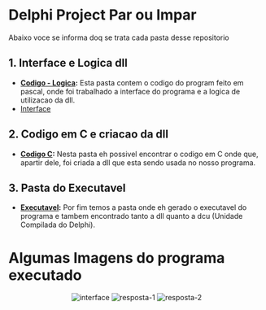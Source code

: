 # Delphi Project Par ou Impar

Abaixo voce se informa doq se trata cada pasta desse repositorio

## 1. Interface e Logica dll

- **[Codigo - Logica](https://github.com/Miukiyn/Delphi-Teste/blob/main/Par%20Ou%20Impar/Par%20ou%20Impar/Parouimpar.pas):** Esta pasta contem o codigo do program feito em pascal, onde foi trabalhado a interface do programa e a logica de utilizacao da dll.
- [Interface](https://github.com/Miukiyn/Delphi-Teste/blob/main/Par%20Ou%20Impar/Par%20ou%20Impar/Parouimpar.dfm)

## 2. Codigo em C e criacao da dll

- **[Codigo C](https://github.com/Miukiyn/Delphi-Teste/blob/main/Par%20Ou%20Impar/Codigo%20C/numbers.c):** Nesta pasta eh possivel encontrar o codigo em C onde que, apartir dele, foi criada a dll que esta sendo usada no nosso programa.

## 3. Pasta do Executavel

- **[Executavel](https://github.com/Miukiyn/Delphi-Teste/tree/main/Par%20Ou%20Impar/Par%20ou%20Impar/Win32/Debug):** Por fim temos a pasta onde eh gerado o executavel do programa e tambem encontrado tanto a dll quanto a dcu (Unidade Compilada do Delphi).


# Algumas Imagens do programa executado
<div align="center">
  <img aling="center" alt="interface" src="https://github.com/Miukiyn/Delphi-Teste/blob/main/Par%20Ou%20Impar/Imagens%20do%20Programa/home.png"/>
</div?
![Home](https://github.com/Miukiyn/Delphi-Teste/blob/main/Par%20Ou%20Impar/Imagens%20do%20Programa/home.png)

![resposta-1](https://github.com/Miukiyn/Delphi-Teste/blob/main/Par%20Ou%20Impar/Imagens%20do%20Programa/resposta-1.png)
![resposta-2](https://github.com/Miukiyn/Delphi-Teste/blob/main/Par%20Ou%20Impar/Imagens%20do%20Programa/resposta-2.png)

